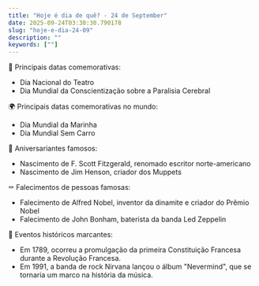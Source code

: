 ```yaml
---
title: "Hoje é dia de quê? - 24 de September"
date: 2025-09-24T03:30:30.790178
slug: "hoje-e-dia-24-09"
description: ""
keywords: [""]
---
```


🎉 Principais datas comemorativas:

- Dia Nacional do Teatro
- Dia Mundial da Conscientização sobre a Paralisia Cerebral

🌍 Principais datas comemorativas no mundo:

- Dia Mundial da Marinha
- Dia Mundial Sem Carro

🎂 Aniversariantes famosos:

- Nascimento de F. Scott Fitzgerald, renomado escritor norte-americano
- Nascimento de Jim Henson, criador dos Muppets

⚰️ Falecimentos de pessoas famosas:

- Falecimento de Alfred Nobel, inventor da dinamite e criador do Prêmio Nobel
- Falecimento de John Bonham, baterista da banda Led Zeppelin

📜 Eventos históricos marcantes:

- Em 1789, ocorreu a promulgação da primeira Constituição Francesa durante a Revolução Francesa.
- Em 1991, a banda de rock Nirvana lançou o álbum "Nevermind", que se tornaria um marco na história da música.